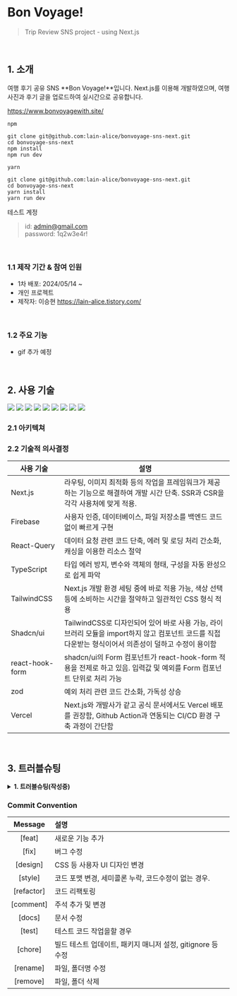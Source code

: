 # Bon Voyage!

> Trip Review SNS project - using Next.js

</br>

## 1. 소개

<!-- <img src="https://github.com/hwb0218/look-so-p/assets/52212226/71d1580f-27e9-43d2-96df-bb90dc3af0b8" alt="Image 1" width="100%"> -->

여행 후기 공유 SNS **Bon Voyage!**입니다. Next.js를 이용해 개발하였으며, 여행 사진과 후기 글을 업로드하여 실시간으로 공유합니다.

<https://www.bonvoyagewith.site/>

`npm`

```Shell
git clone git@github.com:lain-alice/bonvoyage-sns-next.git
cd bonvoyage-sns-next
npm install
npm run dev
```

`yarn`

```Shell
git clone git@github.com:lain-alice/bonvoyage-sns-next.git
cd bonvoyage-sns-next
yarn install
yarn run dev
```

테스트 계정

> id: admin@gmail.com  
> password: 1q2w3e4r!

</br>

### 1.1 제작 기간 & 참여 인원

- 1차 배포: 2024/05/14 ~
- 개인 프로젝트
- 제작자: 이승현 https://lain-alice.tistory.com/

<br>

### 1.2 주요 기능

- gif 추가 예정

<br>

## 2. 사용 기술

<div>
    <img src="https://img.shields.io/badge/Next.js-000000?style=flat-square&logo=Next.js&logoColor=white"/>
    <img src="https://img.shields.io/badge/React-61DAFB?style=flat-square&logo=React&logoColor=white"/>
    <img src="https://img.shields.io/badge/Typescript-3178C6?style=flat-square&logo=Typescript&logoColor=white"/>
    <img src="https://img.shields.io/badge/React--Query-f04f3d?style=flat-square&logo=ReactQuery&logoColor=white"/>
    <img src="https://img.shields.io/badge/Context--API-61DAFB?style=flat-square&logo=React&logoColor=white"/>
    <img src="https://img.shields.io/badge/Tailwindcss-06B6D4?style=flat-square&logo=tailwindcss&logoColor=white"/>
    <img src="https://img.shields.io/badge/Shadcn/ui-000000?style=flat-square&logo=shadcnui&logoColor=white"/>
    <img src="https://img.shields.io/badge/Firebase-FFCA28?style=flat-square&logo=Firebase&logoColor=white"/>
    <img src="https://img.shields.io/badge/Vercel-000000?style=flat-square&logo=vercel&logoColor=white"/>
</div>

### 2.1 아키텍쳐

<!-- <img src="https://github.com/hwb0218/look-so-p/assets/52212226/71d1580f-27e9-43d2-96df-bb90dc3af0b8" alt="Image 1" width="100%"> -->

### 2.2 기술적 의사결정

| 사용 기술       | 설명                                                                                                                                                   |
| --------------- | ------------------------------------------------------------------------------------------------------------------------------------------------------ |
| Next.js         | 라우팅, 이미지 최적화 등의 작업을 프레임워크가 제공하는 기능으로 해결하여 개발 시간 단축. SSR과 CSR을 각각 사용처에 맞게 적용.                         |
| Firebase        | 사용자 인증, 데이터베이스, 파일 저장소를 백엔드 코드 없이 빠르게 구현                                                                                  |
| React-Query     | 데이터 요청 관련 코드 단축, 에러 및 로딩 처리 간소화, 캐싱을 이용한 리소스 절약                                                                        |
| TypeScript      | 타입 에러 방지, 변수와 객체의 형태, 구성을 자동 완성으로 쉽게 파악                                                                                     |
| TailwindCSS     | Next.js 개발 환경 세팅 중에 바로 적용 가능, 색상 선택 등에 소비하는 시간을 절약하고 일관적인 CSS 형식 적용                                             |
| Shadcn/ui       | TailwindCSS로 디자인되어 있어 바로 사용 가능, 라이브러리 모듈을 import하지 않고 컴포넌트 코드를 직접 다운받는 형식이어서 의존성이 덜하고 수정이 용이함 |
| react-hook-form | shadcn/ui의 Form 컴포넌트가 react-hook-form 적용을 전제로 하고 있음. 입력값 및 예외를 Form 컴포넌트 단위로 처리 가능                                   |
| zod             | 예외 처리 관련 코드 간소화, 가독성 상승                                                                                                                |
| Vercel          | Next.js와 개발사가 같고 공식 문서에서도 Vercel 배포를 권장함, Github Action과 연동되는 CI/CD 환경 구축 과정이 간단함                                   |

</br>

## 3. 트러블슈팅

<details>
<summary><b>1. 트러블슈팅(작성중)</b></summary>
<summary><b>1. 트러블슈팅</b></summary>
<div markdown="1">

#### 문제

- ㅇ

#### 원인

- ㅇ

#### 해결

- ㅇ
</div>
</details>

<!-- <details>
<summary><b>1. throw Error의 에러 전파</b></summary>
<div markdown="1">

#### 문제

- 등록 상품 수정 시 이미지를 제외한 입력 필드만 변경했을 경우 invalidateQueries가 호출되지 않음

#### 원인

- throw된 에러는 catch block에서 처리하지 않으면 호출자 방향으로 점진적 전파된다.
- storageService.deleteFiles 메소드 내부에서 fileURLs 인자가 배열이 아니거나 undefined일 경우 throw Error를 던지므로
  다음 코드가 실행되지 않고 호출자의 catch block으로 코드 흐름이 넘어갔음

<img width="750" alt="스크린샷 2024-02-06 오후 8 49 43" src="https://github.com/hwb0218/look-so-p/assets/52212226/81e32c2e-0ed4-41fb-9c80-d3ff1df373d2">

#### 해결

- 에러를 던지지 않도록 throw Error 코드를 제거

<img width="750" alt="스크린샷 2024-02-06 오후 8 49 59" src="https://github.com/hwb0218/look-so-p/assets/52212226/4293e49d-8760-4dbd-a654-2cda8fa032db">

</div>
</details> -->

### Commit Convention

|  Message   | 설명                                                        |
| :--------: | :---------------------------------------------------------- |
|   [feat]   | 새로운 기능 추가                                            |
|   [fix]    | 버그 수정                                                   |
|  [design]  | CSS 등 사용자 UI 디자인 변경                                |
|  [style]   | 코드 포맷 변경, 세미콜론 누락, 코드수정이 없는 경우.        |
| [refactor] | 코드 리팩토링                                               |
| [comment]  | 주석 추가 및 변경                                           |
|   [docs]   | 문서 수정                                                   |
|   [test]   | 테스트 코드 작업을할 경우                                   |
|  [chore]   | 빌드 테스트 업데이트, 패키지 매니저 설정, gitignore 등 수정 |
|  [rename]  | 파일, 폴더명 수정                                           |
|  [remove]  | 파일, 폴더 삭제                                             |
